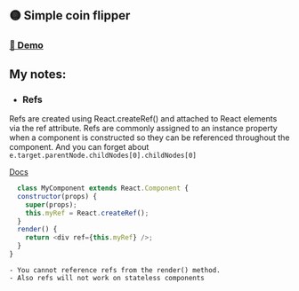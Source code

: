 ## 🟡 Simple coin flipper

### [💽 Demo](https://github.com/salikovskiy/coin-flip)

## My notes:

- ### Refs

Refs are created using React.createRef() and attached to React elements via the ref attribute. Refs are commonly assigned to an instance property when a component is constructed so they can be referenced throughout the component. And you can forget about `e.target.parentNode.childNodes[0].childNodes[0]`

[Docs](https://reactjs.org/docs/refs-and-the-dom.html)

```JavaScript
  class MyComponent extends React.Component {
  constructor(props) {
    super(props);
    this.myRef = React.createRef();
  }
  render() {
    return <div ref={this.myRef} />;
  }
}
```

    - You cannot reference refs from the render() method.
    - Also refs will not work on stateless components
